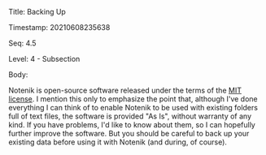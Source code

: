 Title:  Backing Up 

Timestamp: 20210608235638

Seq:    4.5

Level:  4 - Subsection

Body: 

Notenik is open-source software released under the terms of the [MIT license](https://opensource.org/licenses/MIT). I mention this only to emphasize the point that, although I've done everything I can think of to enable Notenik to be used with existing folders full of text files, the software is provided "As Is", without warranty of any kind. If you have problems, I'd like to know about them, so I can hopefully further improve the software. But you should be careful to back up your existing data before using it with Notenik (and during, of course).  


